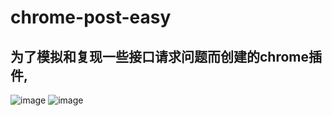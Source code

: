 # chrome-post-easy
## 为了模拟和复现一些接口请求问题而创建的chrome插件,
![image](https://user-images.githubusercontent.com/8034998/202953988-e966573c-6d80-460b-95c3-d2774658687f.png)
![image](https://user-images.githubusercontent.com/8034998/202954136-deeb0e09-98f6-4b2f-b50a-542a90f2f8c3.png)
